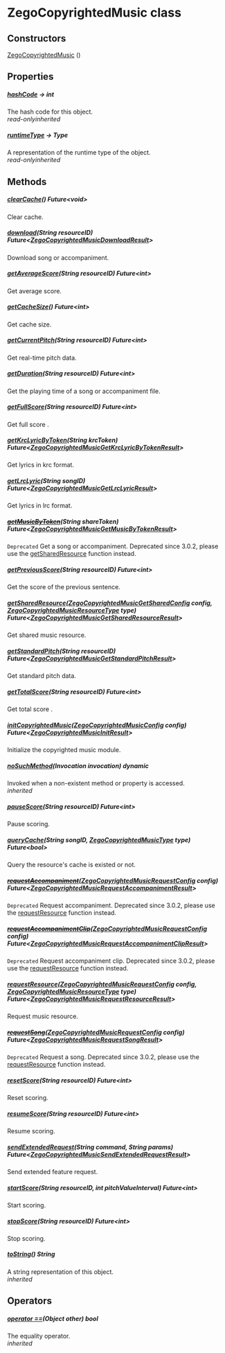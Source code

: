 


# ZegoCopyrightedMusic class













## Constructors

[ZegoCopyrightedMusic](../zego_uikit_prebuilt_live_audio_room/ZegoCopyrightedMusic/ZegoCopyrightedMusic.md) ()

   


## Properties

##### [hashCode](../zego_uikit_prebuilt_live_audio_room/ZegoCopyrightedMusic/hashCode.md) &#8594; int



The hash code for this object.  
_<span class="feature">read-only</span><span class="feature">inherited</span>_



##### [runtimeType](../zego_uikit_prebuilt_live_audio_room/ZegoCopyrightedMusic/runtimeType.md) &#8594; Type



A representation of the runtime type of the object.  
_<span class="feature">read-only</span><span class="feature">inherited</span>_





## Methods

##### [clearCache](../zego_uikit_prebuilt_live_audio_room/ZegoCopyrightedMusic/clearCache.md)() Future&lt;void>



Clear cache.  




##### [download](../zego_uikit_prebuilt_live_audio_room/ZegoCopyrightedMusic/download.md)(String resourceID) Future&lt;[ZegoCopyrightedMusicDownloadResult](../zego_uikit_prebuilt_live_audio_room/ZegoCopyrightedMusicDownloadResult-class.md)>



Download song or accompaniment.  




##### [getAverageScore](../zego_uikit_prebuilt_live_audio_room/ZegoCopyrightedMusic/getAverageScore.md)(String resourceID) Future&lt;int>



Get average score.  




##### [getCacheSize](../zego_uikit_prebuilt_live_audio_room/ZegoCopyrightedMusic/getCacheSize.md)() Future&lt;int>



Get cache size.  




##### [getCurrentPitch](../zego_uikit_prebuilt_live_audio_room/ZegoCopyrightedMusic/getCurrentPitch.md)(String resourceID) Future&lt;int>



Get real-time pitch data.  




##### [getDuration](../zego_uikit_prebuilt_live_audio_room/ZegoCopyrightedMusic/getDuration.md)(String resourceID) Future&lt;int>



Get the playing time of a song or accompaniment file.  




##### [getFullScore](../zego_uikit_prebuilt_live_audio_room/ZegoCopyrightedMusic/getFullScore.md)(String resourceID) Future&lt;int>



Get full score .  




##### [getKrcLyricByToken](../zego_uikit_prebuilt_live_audio_room/ZegoCopyrightedMusic/getKrcLyricByToken.md)(String krcToken) Future&lt;[ZegoCopyrightedMusicGetKrcLyricByTokenResult](../zego_uikit_prebuilt_live_audio_room/ZegoCopyrightedMusicGetKrcLyricByTokenResult-class.md)>



Get lyrics in krc format.  




##### [getLrcLyric](../zego_uikit_prebuilt_live_audio_room/ZegoCopyrightedMusic/getLrcLyric.md)(String songID) Future&lt;[ZegoCopyrightedMusicGetLrcLyricResult](../zego_uikit_prebuilt_live_audio_room/ZegoCopyrightedMusicGetLrcLyricResult-class.md)>



Get lyrics in lrc format.  




##### [~~getMusicByToken~~](../zego_uikit_prebuilt_live_audio_room/ZegoCopyrightedMusic/getMusicByToken.md)(String shareToken) Future&lt;[ZegoCopyrightedMusicGetMusicByTokenResult](../zego_uikit_prebuilt_live_audio_room/ZegoCopyrightedMusicGetMusicByTokenResult-class.md)>



<code>Deprecated</code> Get a song or accompaniment. Deprecated since 3.0.2, please use the <a href="../zego_uikit_prebuilt_live_audio_room/ZegoCopyrightedMusic/getSharedResource.md">getSharedResource</a> function instead.  




##### [getPreviousScore](../zego_uikit_prebuilt_live_audio_room/ZegoCopyrightedMusic/getPreviousScore.md)(String resourceID) Future&lt;int>



Get the score of the previous sentence.  




##### [getSharedResource](../zego_uikit_prebuilt_live_audio_room/ZegoCopyrightedMusic/getSharedResource.md)([ZegoCopyrightedMusicGetSharedConfig](../zego_uikit_prebuilt_live_audio_room/ZegoCopyrightedMusicGetSharedConfig-class.md) config, [ZegoCopyrightedMusicResourceType](../zego_uikit_prebuilt_live_audio_room/ZegoCopyrightedMusicResourceType.md) type) Future&lt;[ZegoCopyrightedMusicGetSharedResourceResult](../zego_uikit_prebuilt_live_audio_room/ZegoCopyrightedMusicGetSharedResourceResult-class.md)>



Get shared music resource.  




##### [getStandardPitch](../zego_uikit_prebuilt_live_audio_room/ZegoCopyrightedMusic/getStandardPitch.md)(String resourceID) Future&lt;[ZegoCopyrightedMusicGetStandardPitchResult](../zego_uikit_prebuilt_live_audio_room/ZegoCopyrightedMusicGetStandardPitchResult-class.md)>



Get standard pitch data.  




##### [getTotalScore](../zego_uikit_prebuilt_live_audio_room/ZegoCopyrightedMusic/getTotalScore.md)(String resourceID) Future&lt;int>



Get total score .  




##### [initCopyrightedMusic](../zego_uikit_prebuilt_live_audio_room/ZegoCopyrightedMusic/initCopyrightedMusic.md)([ZegoCopyrightedMusicConfig](../zego_uikit_prebuilt_live_audio_room/ZegoCopyrightedMusicConfig-class.md) config) Future&lt;[ZegoCopyrightedMusicInitResult](../zego_uikit_prebuilt_live_audio_room/ZegoCopyrightedMusicInitResult-class.md)>



Initialize the copyrighted music module.  




##### [noSuchMethod](../zego_uikit_prebuilt_live_audio_room/ZegoCopyrightedMusic/noSuchMethod.md)(Invocation invocation) dynamic



Invoked when a non-existent method or property is accessed.  
_<span class="feature">inherited</span>_



##### [pauseScore](../zego_uikit_prebuilt_live_audio_room/ZegoCopyrightedMusic/pauseScore.md)(String resourceID) Future&lt;int>



Pause scoring.  




##### [queryCache](../zego_uikit_prebuilt_live_audio_room/ZegoCopyrightedMusic/queryCache.md)(String songID, [ZegoCopyrightedMusicType](../zego_uikit_prebuilt_live_audio_room/ZegoCopyrightedMusicType.md) type) Future&lt;bool>



Query the resource's cache is existed or not.  




##### [~~requestAccompaniment~~](../zego_uikit_prebuilt_live_audio_room/ZegoCopyrightedMusic/requestAccompaniment.md)([ZegoCopyrightedMusicRequestConfig](../zego_uikit_prebuilt_live_audio_room/ZegoCopyrightedMusicRequestConfig-class.md) config) Future&lt;[ZegoCopyrightedMusicRequestAccompanimentResult](../zego_uikit_prebuilt_live_audio_room/ZegoCopyrightedMusicRequestAccompanimentResult-class.md)>



<code>Deprecated</code> Request accompaniment. Deprecated since 3.0.2, please use the <a href="../zego_uikit_prebuilt_live_audio_room/ZegoCopyrightedMusic/requestResource.md">requestResource</a> function instead.  




##### [~~requestAccompanimentClip~~](../zego_uikit_prebuilt_live_audio_room/ZegoCopyrightedMusic/requestAccompanimentClip.md)([ZegoCopyrightedMusicRequestConfig](../zego_uikit_prebuilt_live_audio_room/ZegoCopyrightedMusicRequestConfig-class.md) config) Future&lt;[ZegoCopyrightedMusicRequestAccompanimentClipResult](../zego_uikit_prebuilt_live_audio_room/ZegoCopyrightedMusicRequestAccompanimentClipResult-class.md)>



<code>Deprecated</code> Request accompaniment clip. Deprecated since 3.0.2, please use the <a href="../zego_uikit_prebuilt_live_audio_room/ZegoCopyrightedMusic/requestResource.md">requestResource</a> function instead.  




##### [requestResource](../zego_uikit_prebuilt_live_audio_room/ZegoCopyrightedMusic/requestResource.md)([ZegoCopyrightedMusicRequestConfig](../zego_uikit_prebuilt_live_audio_room/ZegoCopyrightedMusicRequestConfig-class.md) config, [ZegoCopyrightedMusicResourceType](../zego_uikit_prebuilt_live_audio_room/ZegoCopyrightedMusicResourceType.md) type) Future&lt;[ZegoCopyrightedMusicRequestResourceResult](../zego_uikit_prebuilt_live_audio_room/ZegoCopyrightedMusicRequestResourceResult-class.md)>



Request music resource.  




##### [~~requestSong~~](../zego_uikit_prebuilt_live_audio_room/ZegoCopyrightedMusic/requestSong.md)([ZegoCopyrightedMusicRequestConfig](../zego_uikit_prebuilt_live_audio_room/ZegoCopyrightedMusicRequestConfig-class.md) config) Future&lt;[ZegoCopyrightedMusicRequestSongResult](../zego_uikit_prebuilt_live_audio_room/ZegoCopyrightedMusicRequestSongResult-class.md)>



<code>Deprecated</code> Request a song. Deprecated since 3.0.2, please use the <a href="../zego_uikit_prebuilt_live_audio_room/ZegoCopyrightedMusic/requestResource.md">requestResource</a> function instead.  




##### [resetScore](../zego_uikit_prebuilt_live_audio_room/ZegoCopyrightedMusic/resetScore.md)(String resourceID) Future&lt;int>



Reset scoring.  




##### [resumeScore](../zego_uikit_prebuilt_live_audio_room/ZegoCopyrightedMusic/resumeScore.md)(String resourceID) Future&lt;int>



Resume scoring.  




##### [sendExtendedRequest](../zego_uikit_prebuilt_live_audio_room/ZegoCopyrightedMusic/sendExtendedRequest.md)(String command, String params) Future&lt;[ZegoCopyrightedMusicSendExtendedRequestResult](../zego_uikit_prebuilt_live_audio_room/ZegoCopyrightedMusicSendExtendedRequestResult-class.md)>



Send extended feature request.  




##### [startScore](../zego_uikit_prebuilt_live_audio_room/ZegoCopyrightedMusic/startScore.md)(String resourceID, int pitchValueInterval) Future&lt;int>



Start scoring.  




##### [stopScore](../zego_uikit_prebuilt_live_audio_room/ZegoCopyrightedMusic/stopScore.md)(String resourceID) Future&lt;int>



Stop scoring.  




##### [toString](../zego_uikit_prebuilt_live_audio_room/ZegoCopyrightedMusic/toString.md)() String



A string representation of this object.  
_<span class="feature">inherited</span>_





## Operators

##### [operator ==](../zego_uikit_prebuilt_live_audio_room/ZegoCopyrightedMusic/operator_equals.md)(Object other) bool



The equality operator.  
_<span class="feature">inherited</span>_















